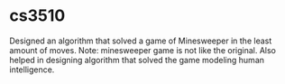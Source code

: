 # cs3510

Designed an algorithm that solved a game of Minesweeper in the least amount of moves. Note: minesweeper game is not like the original. Also helped in designing algorithm that solved the game modeling human intelligence.
